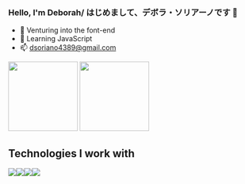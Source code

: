 ### Hello, I'm Deborah/ はじめまして、デボラ・ソリアーノです 👋

- 🔭 Venturing into the font-end
- 🌱 Learning JavaScript
- 📫 dsoriano4389@gmail.com

<div>
<img height="140em" src="https://github-readme-stats.vercel.app/api?username=dsoriano89&show_icons=true&theme=dracula"/>
<img height="140em" src="https://github-readme-stats.vercel.app/api/top-langs/?username=dsoriano89&theme=dracula&layout=compact"/>
</div>

<h2>Technologies I work with</h2>

<img src="https://img.shields.io/badge/HTML5-E34F26?style=for-the-badge&logo=html5&logoColor=white"/><img src="https://img.shields.io/badge/CSS3-1572B6?style=for-the-badge&logo=css3&logoColor=white"/><img src="https://img.shields.io/badge/JavaScript-F7DF1E?style=for-the-badge&logo=javascript&logoColor=black"/><img src="https://img.shields.io/badge/Figma-C71585?style=for-the-badge&logo=figma&logoColor=white"/>
